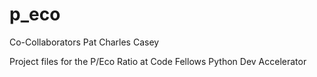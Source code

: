 p_eco
=====
Co-Collaborators
Pat
Charles
Casey

Project files for the P/Eco Ratio at Code Fellows Python Dev Accelerator
